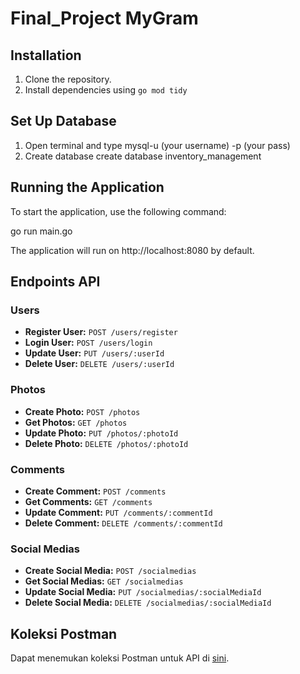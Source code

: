 # Final_Project MyGram

## Installation

1. Clone the repository.
2. Install dependencies using `go mod tidy`

## Set Up Database
1. Open terminal and type
   mysql-u (your username) -p (your pass)
2. Create database
   create database inventory_management

## Running the Application

To start the application, use the following command:

go run main.go

The application will run on http://localhost:8080 by default.


## Endpoints API

### Users

- **Register User:** `POST /users/register`
- **Login User:** `POST /users/login`
- **Update User:** `PUT /users/:userId`
- **Delete User:** `DELETE /users/:userId`

### Photos

- **Create Photo:** `POST /photos`
- **Get Photos:** `GET /photos`
- **Update Photo:** `PUT /photos/:photoId`
- **Delete Photo:** `DELETE /photos/:photoId`

### Comments

- **Create Comment:** `POST /comments`
- **Get Comments:** `GET /comments`
- **Update Comment:** `PUT /comments/:commentId`
- **Delete Comment:** `DELETE /comments/:commentId`

### Social Medias

- **Create Social Media:** `POST /socialmedias`
- **Get Social Medias:** `GET /socialmedias`
- **Update Social Media:** `PUT /socialmedias/:socialMediaId`
- **Delete Social Media:** `DELETE /socialmedias/:socialMediaId`

## Koleksi Postman

 Dapat menemukan koleksi Postman untuk API di [sini](https://api.postman.com/collections/23870699-e42c594b-4593-4cbf-b742-599ae0152801?access_key=PMAT-01HSV6GXN08KM9GWGH73AK535T).

